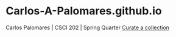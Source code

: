 # Carlos-A-Palomares.github.io
Carlos Palomares | CSCI 202 | Spring Quarter
<a href="index.html">Curate a collection</a>

